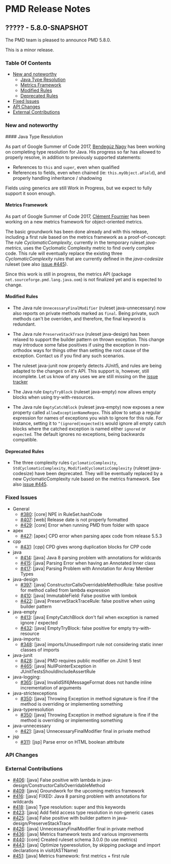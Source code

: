 # PMD Release Notes

## ????? - 5.8.0-SNAPSHOT

The PMD team is pleased to announce PMD 5.8.0.

This is a minor release.

### Table Of Contents

* [New and noteworthy](#New_and_noteworthy)
    *   [Java Type Resolution](#Java_Type_Resolution)
    *   [Metrics Framework](#Metrics_Framework)
    *   [Modified Rules](#Modified_Rules)
    *   [Deprecated Rules](#Deprecated_Rules)
* [Fixed Issues](#Fixed_Issues)
* [API Changes](#API_Changes)
* [External Contributions](#External_Contributions)

### New and noteworthy

#### Java Type Resolution

As part of Google Summer of Code 2017, [Bendegúz Nagy](https://github.com/WinterGrascph) has been working on completing type resolution for Java.
His progress so far has allowed to properly resolve, in addition to previously supported statements:

 - References to `this` and `super`, even when qualified
 - References to fields, even when chained (ie: `this.myObject.aField`), and properly handling inheritance / shadowing

Fields using generics are still Work in Progress, but we expect to fully support it soon enough.


#### Metrics Framework

As part of Google Summer of Code 2017, [Clément Fournier](https://github.com/oowekyala) has been working on
a new metrics framework for object-oriented metrics.

The basic groundwork has been done already and with this release, including a first rule based on the
metrics framework as a proof-of-concept: The rule *CyclomaticComplexity*, currently in the temporary
ruleset *java-metrics*, uses the Cyclomatic Complexity metric to find overly complex code.
This rule will eventually replace the existing three *CyclomaticComplexity* rules that are currently
defined in the *java-codesize* ruleset (see also [issue #445](https://github.com/pmd/pmd/issues/445)).

Since this work is still in progress, the metrics API (package `net.sourceforge.pmd.lang.java.oom`)
is not finalized yet and is expected to change.


#### Modified Rules

*   The Java rule `UnnecessaryFinalModifier` (ruleset java-unnecessary) now also reports on private methods marked as `final`.
    Being private, such methods can't be overriden, and therefore, the final keyword is redundant.

*   The Java rule `PreserveStackTrace` (ruleset java-design) has been relaxed to support the builder pattern on thrown exception.
    This change may introduce some false positives if using the exception in non-orthodox ways for things other than setting the
    root cause of the exception. Contact us if you find any such scenarios.

*   The ruleset java-junit now properly detects JUnit5, and rules are being adapted to the changes on it's API.
    This support is, however, still incomplete. Let us know of any uses we are still missing on the [issue tracker](https://github.com/pmd/pmd/issues)

*   The Java rule `EmptyTryBlock` (ruleset java-empty) now allows empty blocks when using try-with-resources.

*   The Java rule `EmptyCatchBlock` (ruleset java-empty) now exposes a new property called `allowExceptionNameRegex`.
    This allow to setup a regular expression for names of exceptions you wish to ignore for this rule. For instance,
    setting it to `^(ignored|expected)$` would ignore all empty catch blocks where the catched exception is named
    either `ignored` or `expected`. The default ignores no exceptions, being backwards compatible.

#### Deprecated Rules

*   The three complexity rules `CyclomaticComplexity`, `StdCyclomaticComplexity`, `ModifiedCyclomaticComplexity` (ruleset java-codesize) have been deprecated. They will be eventually replaced
by a new CyclomaticComplexity rule based on the metrics framework. See also [issue #445](https://github.com/pmd/pmd/issues/445).

### Fixed Issues

*   General
    *   [#380](https://github.com/pmd/pmd/issues/380): \[core] NPE in RuleSet.hashCode
    *   [#407](https://github.com/pmd/pmd/issues/407): \[web] Release date is not properly formatted
    *   [#429](https://github.com/pmd/pmd/issues/429): \[core] Error when running PMD from folder with space
*   apex
    *   [#427](https://github.com/pmd/pmd/issues/427): \[apex] CPD error when parsing apex code from release 5.5.3
*   cpp
    *   [#431](https://github.com/pmd/pmd/issues/431): \[cpp] CPD gives wrong duplication blocks for CPP code
*   java
    *   [#414](https://github.com/pmd/pmd/issues/414): \[java] Java 8 parsing problem with annotations for wildcards
    *   [#415](https://github.com/pmd/pmd/issues/415): \[java] Parsing Error when having an Annotated Inner class
    *   [#417](https://github.com/pmd/pmd/issues/417): \[java] Parsing Problem with Annotation for Array Member Types
*   java-design
    *   [#397](https://github.com/pmd/pmd/issues/397): \[java] ConstructorCallsOverridableMethodRule: false positive for method called from lambda expression
    *   [#410](https://github.com/pmd/pmd/issues/410): \[java] ImmutableField: False positive with lombok
    *   [#422](https://github.com/pmd/pmd/issues/422): \[java] PreserveStackTraceRule: false positive when using builder pattern
*   java-empty
    *   [#413](https://github.com/pmd/pmd/issues/413): \[java] EmptyCatchBlock don't fail when exception is named ignore / expected
    *   [#432](https://github.com/pmd/pmd/issues/432): \[java] EmptyTryBlock: false positive for empty try-with-resource
*   java-imports:
    *   [#348](https://github.com/pmd/pmd/issues/348): \[java] imports/UnusedImport rule not considering static inner classes of imports
*   java-junit
    *   [#428](https://github.com/pmd/pmd/issues/428): \[java] PMD requires public modifier on JUnit 5 test
    *   [#465](https://github.com/pmd/pmd/issues/465): \[java] NullPointerException in JUnitTestsShouldIncludeAssertRule
*   java-logging:
    *   [#365](https://github.com/pmd/pmd/issues/365): \[java] InvalidSlf4jMessageFormat does not handle inline incrementation of arguments
*   java-strictexceptions
    *   [#350](https://github.com/pmd/pmd/issues/350): \[java] Throwing Exception in method signature is fine if the method is overriding or implementing something
*   java-typeresolution
    *   [#350](https://github.com/pmd/pmd/issues/350): \[java] Throwing Exception in method signature is fine if the method is overriding or implementing something
*   java-unnecessary
    *   [#421](https://github.com/pmd/pmd/issues/421): \[java] UnnecessaryFinalModifier final in private method
*   jsp
    *   [#311](https://github.com/pmd/pmd/issues/311): \[jsp] Parse error on HTML boolean attribute

### API Changes

### External Contributions

*   [#406](https://github.com/pmd/pmd/pull/406): \[java] False positive with lambda in java-design/ConstructorCallsOverridableMethod
*   [#409](https://github.com/pmd/pmd/pull/409): \[java] Groundwork for the upcoming metrics framework
*   [#416](https://github.com/pmd/pmd/pull/416): \[java] FIXED: Java 8 parsing problem with annotations for wildcards
*   [#418](https://github.com/pmd/pmd/pull/418): \[java] Type resolution: super and this keywords
*   [#423](https://github.com/pmd/pmd/pull/423): \[java] Add field access type resolution in non-generic cases
*   [#425](https://github.com/pmd/pmd/pull/425): \[java] False positive with builder pattern in java-design/PreserveStackTrace
*   [#426](https://github.com/pmd/pmd/pull/426): \[java] UnnecessaryFinalModifier final in private method
*   [#436](https://github.com/pmd/pmd/pull/436): \[java] Metrics framework tests and various improvements
*   [#440](https://github.com/pmd/pmd/pull/440): \[core] Created ruleset schema 3.0.0 (to use metrics)
*   [#443](https://github.com/pmd/pmd/pull/443): \[java] Optimize typeresolution, by skipping package and import declarations in visit(ASTName)
*   [#451](https://github.com/pmd/pmd/pull/451): \[java] Metrics framework: first metrics + first rule

